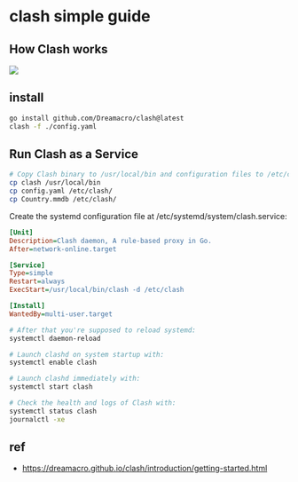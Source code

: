 # clash simple guide

## How Clash works

![](https://dreamacro.github.io/clash/assets/connection-flow.a72146ab.png)

## install
```bash
go install github.com/Dreamacro/clash@latest
clash -f ./config.yaml
```

## Run Clash as a Service
```bash
# Copy Clash binary to /usr/local/bin and configuration files to /etc/clash:
cp clash /usr/local/bin
cp config.yaml /etc/clash/
cp Country.mmdb /etc/clash/
```

Create the systemd configuration file at /etc/systemd/system/clash.service:
```ini
[Unit]
Description=Clash daemon, A rule-based proxy in Go.
After=network-online.target

[Service]
Type=simple
Restart=always
ExecStart=/usr/local/bin/clash -d /etc/clash

[Install]
WantedBy=multi-user.target
```

```bash
# After that you're supposed to reload systemd:
systemctl daemon-reload

# Launch clashd on system startup with:
systemctl enable clash

# Launch clashd immediately with:
systemctl start clash

# Check the health and logs of Clash with:
systemctl status clash
journalctl -xe
```

## ref
- https://dreamacro.github.io/clash/introduction/getting-started.html
